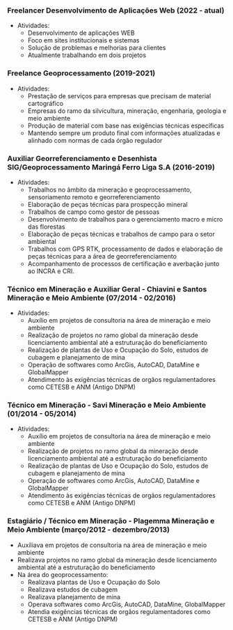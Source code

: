 ### Freelancer Desenvolvimento de Aplicações Web (2022 - atual)
- Atividades:
  - Desenvolvimento de aplicações WEB
  - Foco em sites institucionais e sistemas
  - Solução de problemas e melhorias para clientes
  - Atualmente trabalhando em dois projetos

### Freelance Geoprocessamento (2019-2021)
- Atividades:
  - Prestação de serviços para empresas que precisam de material cartográfico
  - Empresas do ramo da silvicultura, mineração, engenharia, geologia e meio ambiente
  - Produção de material com base nas exigências técnicas específicas
  - Mantendo sempre um produto final com informações atualizadas e alinhado com normas de cada órgão regulador

### Auxiliar Georreferenciamento e Desenhista SIG/Geoprocessamento Maringá Ferro Liga S.A (2016-2019)
- Atividades:
  - Trabalhos no âmbito da mineração e geoprocessamento, sensoriamento remoto e georreferenciamento
  - Elaboração de peças técnicas para prospecção mineral
  - Trabalhos de campo como gestor de pessoas
  - Desenvolvimento de trabalhos para o gerenciamento macro e micro das florestas
  - Elaboração de peças técnicas e trabalhos de campo para o setor ambiental
  - Trabalhos com GPS RTK, processamento de dados e elaboração de peças técnicas para a área de georreferenciamento
  - Acompanhamento de processos de certificação e averbação junto ao INCRA e CRI.
### Técnico em Mineração e Auxiliar Geral - Chiavini e Santos Mineração e Meio Ambiente (07/2014 - 02/2016)
- Atividades:
  - Auxílio em projetos de consultoria na área de mineração e meio ambiente
  - Realização de projetos no ramo global da mineração desde licenciamento ambiental até a estruturação do beneficiamento
  - Realização de plantas de Uso e Ocupação do Solo, estudos de cubagem e planejamento de mina
  - Operação de softwares como ArcGis, AutoCAD, DataMine e GlobalMapper
  - Atendimento às exigências técnicas de orgãos regulamentadores como CETESB e ANM (Antigo DNPM)

### Técnico em Mineração - Savi Mineração e Meio Ambiente (01/2014 - 05/2014)
- Atividades:
  - Auxílio em projetos de consultoria na área de mineração e meio ambiente
  - Realização de projetos no ramo global da mineração desde licenciamento ambiental até a estruturação do beneficiamento
  - Realização de plantas de Uso e Ocupação do Solo, estudos de cubagem e planejamento de mina
  - Operação de softwares como ArcGis, AutoCAD, DataMine e GlobalMapper
  - Atendimento às exigências técnicas de orgãos regulamentadores como CETESB e ANM (Antigo DNPM)

### Estagiário / Técnico em Mineração - Plagemma Mineração e Meio Ambiente (março/2012 - dezembro/2013)
- Auxiliava em projetos de consultoria na área de mineração e meio ambiente
- Realizava projetos no ramo global da mineração desde licenciamento ambiental até a estruturação do beneficiamento
- Na área do geoprocessamento:
  - Realizava plantas de Uso e Ocupação do Solo
  - Realizava estudos de cubagem
  - Realizava planejamento de mina
  - Operava softwares como ArcGis, AutoCAD, DataMine, GlobalMapper
  - Atendia exigências técnicas de orgãos regulamentadores como CETESB e ANM (Antigo DNPM)

